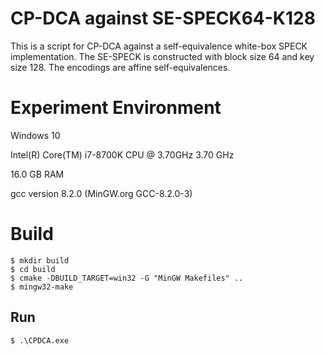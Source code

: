# CP-DCA against SE-SPECK64-K128

This is a script for CP-DCA against a self-equivalence white-box SPECK implementation. The SE-SPECK is constructed with block size 64 and key size 128. The encodings are affine self-equivalences.

# Experiment Environment
Windows 10

Intel(R) Core(TM) i7-8700K CPU @ 3.70GHz   3.70 GHz

16.0 GB RAM

gcc version 8.2.0 (MinGW.org GCC-8.2.0-3)

# Build

```
$ mkdir build
$ cd build
$ cmake -DBUILD_TARGET=win32 -G "MinGW Makefiles" ..
$ mingw32-make
```

## Run

```
$ .\CPDCA.exe
```